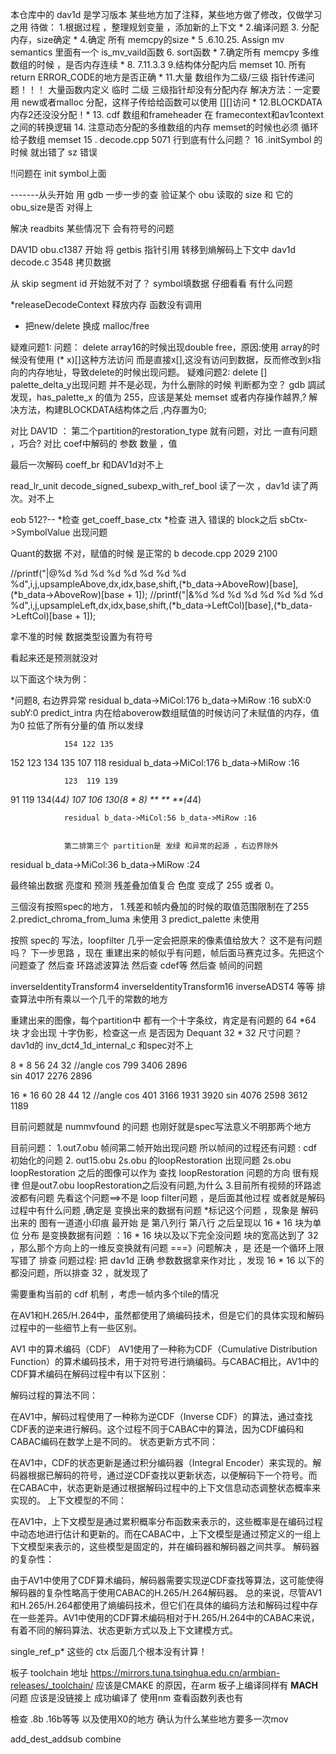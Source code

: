 本仓库中的 dav1d 是学习版本 某些地方加了注释，某些地方做了修改，仅做学习之用
待做：
1.根据过程 ，整理规划变量 ，添加新的上下文 *
2.编译问题 
3. 分配内存，size确定 *
4.确定 所有 memcpy的size *
5 .6.10.25. Assign mv semantics 里面有一个 is_mv_vaild函数 
6. sort函数 *
7.确定所有 memcpy 多维数组的时候 ，是否内存连续 *
8. 7.11.3.3
9.结构体分配内后 memset
10. 所有return ERROR_CODE的地方是否正确 *
11.大量 数组作为二级/三级 指针传递问题！！！ 大量函数内定义 临时 二级 三级指针却没有分配内存 
        解决方法：一定要用 new或者malloc 分配，这样子传给给函数可以使用 [][]访问 *
12.BLOCKDATA 内存2还没没分配！*
13. cdf 数组和frameheader 在 framecontext和av1context之间的转换逻辑
14. 注意动态分配的多维数组的内存 memset的时候也必须 循环给子数组 memset
15 . decode.cpp 5071 行到底有什么问题？
16 .initSymbol 的时候 就出错了 sz 错误

!!问题在 init symbol上面

-------从头开始 用 gdb 一步一步的查
验证某个 obu 读取的 size 和 它的 obu_size是否 对得上

解决 readbits 某些情况下 会有符号的问题

DAV1D obu.c1387 开始 将 getbis 指针引用 转移到熵解码上下文中
dav1d decode.c 3548 拷贝数据


从 skip segment id 开始就不对了？
symbol填数据 仔细看看 有什么问题

*releaseDecodeContext 释放内存 函数没有调用
* 把new/delete 换成 malloc/free

疑难问题1:
问题： delete array16的时候出现double free，原因:使用 array的时候没有使用 (* x)[]这种方法访问
而是直接x[],这没有访问到数据，反而修改到x指向的内存地址，导致delete的时候出现问题。
疑难问题2:
  delete [] palette_delta_y出现问题 并不是必现，为什么删除的时候 判断都为空？
  gdb 調試发现，has_palette_x 的值为 255，应该是某处 memset 或者内存操作越界,?
  解决方法，构建BLOCKDATA结构体之后 ,内存置为0;



对比 DAV1D ： 第二个partition的restoration_type 就有问题，对比 一直有问题 ，巧合?
对比 coef中解码的 参数 数量 ，值

最后一次解码 coeff_br 和DAV1d对不上

read_lr_unit    decode_signed_subexp_with_ref_bool 读了一次 ，dav1d 读了两次。对不上


eob 512?--
*检查 get_coeff_base_ctx
*检查 进入 错误的 block之后 sbCtx->SymbolValue 出现问题

Quant的数据 不对，赋值的时候 是正常的
b decode.cpp 2029 2100

//printf("|@%d %d %d %d %d %d %d %d %d",i,j,upsampleAbove,dx,idx,base,shift,(*b_data->AboveRow)[base],(*b_data->AboveRow)[base + 1]);
//printf("|&%d %d %d %d %d %d %d %d %d",i,j,upsampleLeft,dx,idx,base,shift,(*b_data->LeftCol)[base],(*b_data->LeftCol)[base + 1]);

拿不准的时候 数据类型设置为有符号



看起来还是预测就没对 

以下面这个块为例：


*问题8, 右边界异常
residual b_data->MiCol:176 b_data->MiRow :16 subX:0 subY:0
predict_intra 内在给aboverow数组赋值的时候访问了未赋值的内存，值为0  拉低了所有分量的值 所以发绿



		        154 122 135
152 123 134		135 107 118
				residual b_data->MiCol:176 b_data->MiRow :16 
				
				
		        123  119 139
				
91 119 134(4*4) 107 106 130(8 * 8)
**  **  **(4*4)			
				
				residual b_data->MiCol:56 b_data->MiRow :16
				
				
				第二排第三个 partition是 发绿 和异常的起源 ，右边界除外


residual b_data->MiCol:36 b_data->MiRow :24

  最终输出数据 亮度和 预测 残差叠加值复合 色度 变成了 255 或者 0。


  三個沒有按照spec的地方，
  1.残差和帧内叠加的时候的取值范围限制在了255
  2.predict_chroma_from_luma 未使用
  3 predict_palette 未使用

按照 spec的 写法，loopfilter 几乎一定会把原来的像素值给放大？ 这不是有问题吗？
下一步思路 ，现在 重建出来的帧似乎有问题，帧后面马赛克过多。先把这个问题查了
然后查 环路滤波算法
然后查 cdef等 
然后查 帧间的问题

inverseIdentityTransform4
inverseIdentityTransform16
inverseADST4 等等 排查算法中所有乘以一个几千的常数的地方

重建出来的图像，每个partition中 都有一个十字条纹，肯定是有问题的
64 *64 块 才会出现 十字伪影，检查这一点 是否因为 Dequant 32 * 32 尺寸问题？
dav1d的 inv_dct4_1d_internal_c  和spec对不上   

8 * 8	      56	  24	  32					//angle
cos	        799	  3406	2896					
sin	        4017	2276	2896		


  16 * 16	  60	28	  44	  12   //angle
  cos	      401	3166	1931	3920
  sin	     4076	2598	3612	1189


  目前问题就是 nummvfound 的问题 也刚好就是spec写法意义不明那两个地方

 目前问题： 1.out7.obu 帧间第二帧开始出现问题 所以帧间的过程还有问题 : cdf 初始化的问题
           2. out15.obu 2s.obu 的loopRestoration 出现问题 
               2s.obu loopRestoration 之后的图像可以作为 查找 loopRestoration 问题的方向 很有规律
               但是out7.obu loopRestoration之后没有问题,为什么
        3.目前所有视频的环路滤波都有问题  先看这个问题==>不是 loop filter问题 ，是后面其他过程 或者就是解码过程中有什么问题 ,确定是 变换出来的数据有问题
*标记这个问题 ，现象是 解码出来的 图有一道道小印痕 最开始 是 第八列行 第八行 之后呈现以 16 * 16 块为单位 分布
是变换数据有问题 ：16 * 16 块以及以下完全没问题  块的宽高达到了 32 ，那么那个方向上的一维反变换就有问题
  ===》问题解决 ，是 还是一个循环上限写错了 
   排查 问题过程: 把 dav1d 正确 参数数据拿来作对比 ，发现 16 * 16 以下的都没问题，所以排查 32 ，就发现了


   需要重构当前的 cdf 机制 ，考虑一帧内多个tile的情况


在AV1和H.265/H.264中，虽然都使用了熵编码技术，但是它们的具体实现和解码过程中的一些细节上有一些区别。

AV1 中的算术编码（CDF）
AV1使用了一种称为CDF（Cumulative Distribution Function）的算术编码技术，用于对符号进行熵编码。与CABAC相比，AV1中的CDF算术编码在解码过程中有以下区别：

解码过程的算法不同：

在AV1中，解码过程使用了一种称为逆CDF（Inverse CDF）的算法，通过查找CDF表的逆来进行解码。这个过程不同于CABAC中的算法，因为CDF编码和CABAC编码在数学上是不同的。
状态更新方式不同：

在AV1中，CDF的状态更新是通过积分编码器（Integral Encoder）来实现的。解码器根据已解码的符号，通过逆CDF查找以更新状态，以便解码下一个符号。而在CABAC中，状态更新是通过根据解码过程中的上下文信息动态调整状态概率来实现的。
上下文模型的不同：

在AV1中，上下文模型是通过累积概率分布函数来表示的，这些概率是在编码过程中动态地进行估计和更新的。而在CABAC中，上下文模型是通过预定义的一组上下文模型来表示的，这些模型是固定的，并在编码器和解码器之间共享。
解码器的复杂性：

由于AV1中使用了CDF算术编码，解码器需要实现逆CDF查找等算法，这可能使得解码器的复杂性略高于使用CABAC的H.265/H.264解码器。
总的来说，尽管AV1和H.265/H.264都使用了熵编码技术，但它们在具体的编码方法和解码过程中存在一些差异。AV1中使用的CDF算术编码相对于H.265/H.264中的CABAC来说，有着不同的解码算法、状态更新方式以及上下文建模方式。



single_ref_p* 这些的 ctx  后面几个根本没有计算！

板子 toolchain 地址 https://mirrors.tuna.tsinghua.edu.cn/armbian-releases/_toolchain/
应该是CMAKE 的原因，在arm 板子上编译同样有 __MACH__ 问题
应该是没链接上 成功编译了 使用nm 查看函数列表也有

檢查 .8b .16b等等 以及使用X0的地方
确认为什么某些地方要多一次mov

add_dest_addsub combine